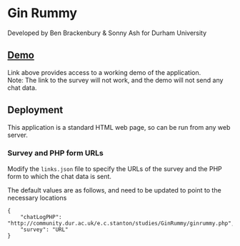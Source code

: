 # Gin Rummy
Developed by Ben Brackenbury & Sonny Ash for Durham University

## [Demo](https://benbrackenbury.github.io/ginrummy-prod/)
Link above provides access to a working demo of the application.\
Note: The link to the survey will not work, and the demo will not send any chat data.

## Deployment
This application is a standard HTML web page, so can be run from any web server.

### Survey and PHP form URLs
Modify the `links.json` file to specify the URLs of the survey and the PHP form to which the chat data is sent.

The default values are as follows, and need to be updated to point to the necessary locations
```
{
    "chatLogPHP": "http://community.dur.ac.uk/e.c.stanton/studies/GinRummy/ginrummy.php",
    "survey": "URL"
}
```
